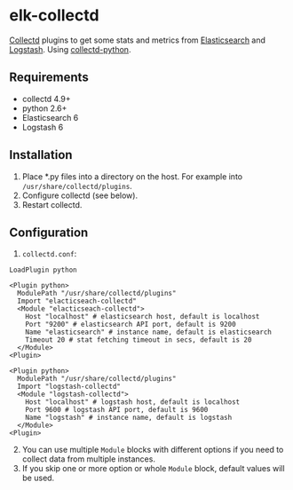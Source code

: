# elk-collectd
[Collectd](https://collectd.org) plugins to get some stats and metrics from [Elasticsearch](https://www.elastic.co/products/elasticsearch) and [Logstash](https://www.elastic.co/products/logstash). Using [collectd-python](https://collectd.org/documentation/manpages/collectd-python.5.shtml).

## Requirements
 * collectd 4.9+
 * python 2.6+
 * Elasticsearch 6
 * Logstash 6
 
## Installation
1. Place *.py files into a directory on the host. For example into `/usr/share/collectd/plugins`.
2. Configure collectd (see below).
3. Restart collectd.

## Configuration
1. `collectd.conf`:
```
LoadPlugin python

<Plugin python>
  ModulePath "/usr/share/collectd/plugins"
  Import "elacticseach-collectd"
  <Module "elacticseach-collectd">
    Host "localhost" # elasticsearch host, default is localhost
    Port "9200" # elasticsearch API port, default is 9200
    Name "elasticsearch" # instance name, default is elasticsearch
    Timeout 20 # stat fetching timeout in secs, default is 20
  </Module>
<Plugin>

<Plugin python>
  ModulePath "/usr/share/collectd/plugins"
  Import "logstash-collectd"
  <Module "logstash-collectd">
    Host "localhost" # logstash host, default is localhost
    Port 9600 # logstash API port, default is 9600
    Name "logstash" # instance name, default is logstash
  </Module>
<Plugin>
```
2. You can use multiple `Module` blocks with different options if you need to collect data from multiple instances.
3. If you skip one or more option or whole `Module` block, default values will be used.
